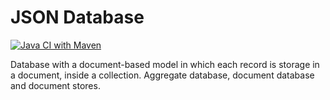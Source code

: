 # JSON Database

[![Java CI with Maven](https://github.com/pablohdzvizcarra/test-database-txt/actions/workflows/maven.yml/badge.svg?branch=main&event=push)](https://github.com/pablohdzvizcarra/test-database-txt/actions/workflows/maven.yml)

Database with a document-based model in which each record is storage in a document, inside a collection.
Aggregate database, document database and document stores.
